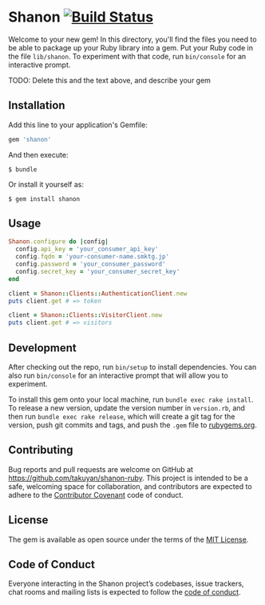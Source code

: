 # Shanon [![Build Status](https://travis-ci.org/takuyan/shanon-ruby.svg?branch=master)](https://travis-ci.org/takuyan/shanon-ruby)

Welcome to your new gem! In this directory, you'll find the files you need to be able to package up your Ruby library into a gem. Put your Ruby code in the file `lib/shanon`. To experiment with that code, run `bin/console` for an interactive prompt.

TODO: Delete this and the text above, and describe your gem

## Installation

Add this line to your application's Gemfile:

```ruby
gem 'shanon'
```

And then execute:

    $ bundle

Or install it yourself as:

    $ gem install shanon

## Usage

```ruby
Shanon.configure do |config|
  config.api_key = 'your_consumer_api_key'
  config.fqdn = 'your-consumer-name.smktg.jp'
  config.password = 'your_consumer_password'
  config.secret_key = 'your_consumer_secret_key'
end

client = Shanon::Clients::AuthenticationClient.new
puts client.get # => token

client = Shanon::Clients::VisitorClient.new
puts client.get # => visitors
```

## Development

After checking out the repo, run `bin/setup` to install dependencies. You can also run `bin/console` for an interactive prompt that will allow you to experiment.

To install this gem onto your local machine, run `bundle exec rake install`. To release a new version, update the version number in `version.rb`, and then run `bundle exec rake release`, which will create a git tag for the version, push git commits and tags, and push the `.gem` file to [rubygems.org](https://rubygems.org).

## Contributing

Bug reports and pull requests are welcome on GitHub at https://github.com/takuyan/shanon-ruby. This project is intended to be a safe, welcoming space for collaboration, and contributors are expected to adhere to the [Contributor Covenant](http://contributor-covenant.org) code of conduct.

## License

The gem is available as open source under the terms of the [MIT License](https://opensource.org/licenses/MIT).

## Code of Conduct

Everyone interacting in the Shanon project’s codebases, issue trackers, chat rooms and mailing lists is expected to follow the [code of conduct](https://github.com/takuyan/shanon-ruby/blob/master/CODE_OF_CONDUCT.md).
